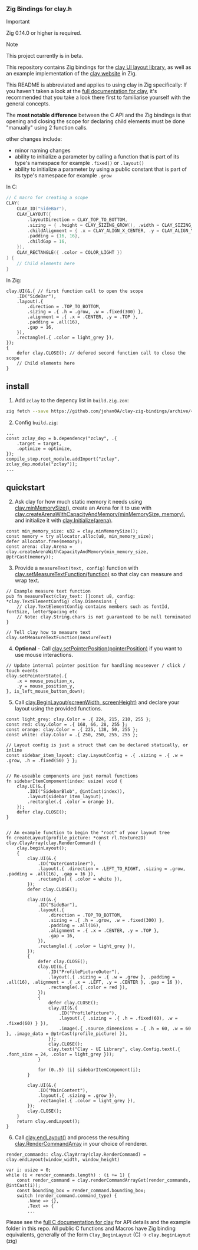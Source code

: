 ### Zig Bindings for clay.h

> [!IMPORTANT]  
> Zig 0.14.0 or higher is required.

> [!NOTE]  
> This project currently is in beta.

This repository contains Zig bindings for the [clay UI layout library](https://github.com/nicbarker/clay), as well as an example implementation of the [clay website](https://nicbarker.com/clay) in Zig.

This README is abbreviated and applies to using clay in Zig specifically: If you haven't taken a look at the [full documentation for clay](https://github.com/nicbarker/clay/blob/main/README.md), it's recommended that you take a look there first to familiarise yourself with the general concepts.

The **most notable difference** between the C API and the Zig bindings is that opening and closing the scope for declaring child elements must be done "manually" using 2 function calls.

other changes include:
 - minor naming changes
 - ability to initialize a parameter by calling a function that is part of its type's namespace for example `.fixed()` or `.layout()`
 - ability to initialize a parameter by using a public constant that is part of its type's namespace for example `.grow` 

In C:
```C
// C macro for creating a scope
CLAY(
    CLAY_ID("SideBar"),
    CLAY_LAYOUT({ 
        .layoutDirection = CLAY_TOP_TO_BOTTOM, 
        .sizing = { .height = CLAY_SIZING_GROW(), .width = CLAY_SIZING_FIXED(300) }, 
        .childAlignment = { .x = CLAY_ALIGN_X_CENTER, .y = CLAY_ALIGN_Y_TOP  },
        .padding = {16, 16},
        .childGap = 16,
    }),
    CLAY_RECTANGLE({ .color = COLOR_LIGHT })
) {
    // Child elements here
}
```

In Zig:
```Zig
clay.UI(&.{ // first function call to open the scope
    .ID("SideBar"),
    .layout(.{
        .direction = .TOP_TO_BOTTOM,
        .sizing = .{ .h = .grow, .w = .fixed(300) },
        .alignment = .{ .x = .CENTER, .y = .TOP },
        .padding = .all(16),
        .gap = 16,
    }),
    .rectangle(.{ .color = light_grey }),
});
{
    defer clay.CLOSE(); // defered second function call to close the scope
    // Child elements here
}
```

## install

1. Add `zclay` to the depency list in `build.zig.zon`: 

```sh
zig fetch --save https://github.com/johan0A/clay-zig-bindings/archive/<commit sha>.tar.gz
```

2. Config `build.zig`:

```zig
...
const zclay_dep = b.dependency("zclay", .{
    .target = target,
    .optimize = optimize,
});
compile_step.root_module.addImport("zclay", zclay_dep.module("zclay"));
...
```

## quickstart

2. Ask clay for how much static memory it needs using [clay.minMemorySize()](https://github.com/nicbarker/clay/blob/main/README.md#clay_minmemorysize), create an Arena for it to use with [clay.createArenaWithCapacityAndMemory(minMemorySize, memory)](https://github.com/nicbarker/clay/blob/main/README.md#clay_createarenawithcapacityandmemory), and initialize it with [clay.Initialize(arena)](https://github.com/nicbarker/clay/blob/main/README.md#clay_initialize).

```zig
const min_memory_size: u32 = clay.minMemorySize();
const memory = try allocator.alloc(u8, min_memory_size);
defer allocator.free(memory);
const arena: clay.Arena = clay.createArenaWithCapacityAndMemory(min_memory_size, @ptrCast(memory));
```

3. Provide a `measureText(text, config)` function with [clay.setMeasureTextFunction(function)](https://github.com/nicbarker/clay/blob/main/README.md#clay_setmeasuretextfunction) so that clay can measure and wrap text.

```zig
// Example measure text function
pub fn measureText(clay_text: []const u8, config: *clay.TextElementConfig) clay.Dimensions {
    // clay.TextElementConfig contains members such as fontId, fontSize, letterSpacing etc
    // Note: clay.String.chars is not guaranteed to be null terminated
}

// Tell clay how to measure text
clay.setMeasureTextFunction(measureText)
``` 

4. **Optional** - Call [clay.setPointerPosition(pointerPosition)](https://github.com/nicbarker/clay/blob/main/README.md#clay_setpointerposition) if you want to use mouse interactions.

```Zig
// Update internal pointer position for handling mouseover / click / touch events
clay.setPointerState(.{
    .x = mouse_position_x,
    .y = mouse_position_y,
}, is_left_mouse_button_down);
```

5. Call [clay.BeginLayout(screenWidth, screenHeight)](https://github.com/nicbarker/clay/blob/main/README.md#clay_beginlayout) and declare your layout using the provided functions.

```Zig
const light_grey: clay.Color = .{ 224, 215, 210, 255 };
const red: clay.Color = .{ 168, 66, 28, 255 };
const orange: clay.Color = .{ 225, 138, 50, 255 };
const white: clay.Color = .{ 250, 250, 255, 255 };

// Layout config is just a struct that can be declared statically, or inline
const sidebar_item_layout: clay.LayoutConfig = .{ .sizing = .{ .w = .grow, .h = .fixed(50) } };


// Re-useable components are just normal functions
fn sidebarItemCompoment(index: usize) void {
    clay.UI(&.{
        .IDI("SidebarBlob", @intCast(index)),
        .layout(sidebar_item_layout),
        .rectangle(.{ .color = orange }),
    });
    defer clay.CLOSE();
}


// An example function to begin the "root" of your layout tree
fn createLayout(profile_picture: *const rl.Texture2D) clay.ClayArray(clay.RenderCommand) {
    clay.beginLayout();
    {
        clay.UI(&.{
            .ID("OuterContainer"),
            .layout(.{ .direction = .LEFT_TO_RIGHT, .sizing = .grow, .padding = .all(16), .gap = 16 }),
            .rectangle(.{ .color = white }),
        });
        defer clay.CLOSE();

        clay.UI(&.{
            .ID("SideBar"),
            .layout(.{
                .direction = .TOP_TO_BOTTOM,
                .sizing = .{ .h = .grow, .w = .fixed(300) },
                .padding = .all(16),
                .alignment = .{ .x = .CENTER, .y = .TOP },
                .gap = 16,
            }),
            .rectangle(.{ .color = light_grey }),
        });
        {
            defer clay.CLOSE();
            clay.UI(&.{
                .ID("ProfilePictureOuter"),
                .layout(.{ .sizing = .{ .w = .grow }, .padding = .all(16), .alignment = .{ .x = .LEFT, .y = .CENTER }, .gap = 16 }),
                .rectangle(.{ .color = red }),
            });
            {
                defer clay.CLOSE();
                clay.UI(&.{
                    .ID("ProfilePicture"),
                    .layout(.{ .sizing = .{ .h = .fixed(60), .w = .fixed(60) } }),
                    .image(.{ .source_dimensions = .{ .h = 60, .w = 60 }, .image_data = @ptrCast(profile_picture) }),
                });
                clay.CLOSE();
                clay.text("Clay - UI Library", clay.Config.text(.{ .font_size = 24, .color = light_grey }));
            }

            for (0..5) |i| sidebarItemCompoment(i);
        }

        clay.UI(&.{
            .ID("MainContent"),
            .layout(.{ .sizing = .grow }),
            .rectangle(.{ .color = light_grey }),
        });
        clay.CLOSE();
    }
    return clay.endLayout();
}
```

6. Call [clay.endLayout()](https://github.com/nicbarker/clay/blob/main/README.md#clay_endlayout) and process the resulting [clay.RenderCommandArray](https://github.com/nicbarker/clay/blob/main/README.md#clay_rendercommandarray) in your choice of renderer.

```zig
render_commands: clay.ClayArray(clay.RenderCommand) = clay.endLayout(window_width, window_height)

var i: usize = 0;
while (i < render_commands.length) : (i += 1) {
    const render_command = clay.renderCommandArrayGet(render_commands, @intCast(i));
    const bounding_box = render_command.bounding_box;
    switch (render_command.command_type) {
        .None => {},
        .Text => {
        ...
```

Please see the [full C documentation for clay](https://github.com/nicbarker/clay/blob/main/README.md) for API details and the example folder in this repo. All public C functions and Macros have Zig binding equivalents, generally of the form `Clay_BeginLayout` (C) -> `clay.beginLayout` (zig)
